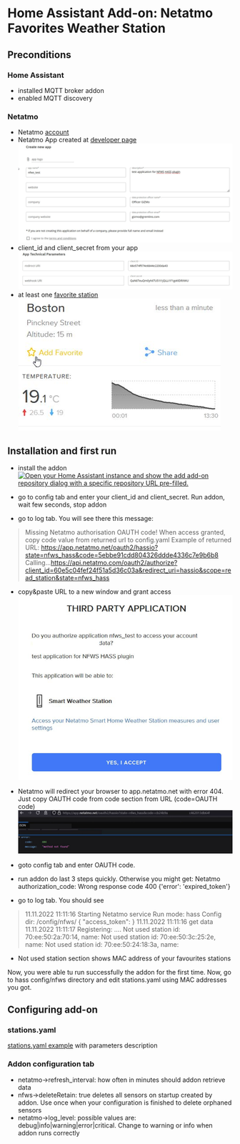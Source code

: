 
# Home Assistant Add-on: Netatmo Favorites Weather Station

## Preconditions

### Home Assistant
 - installed MQTT broker addon
 - enabled MQTT discovery

### Netatmo
- Netatmo [account](https://auth.netatmo.com/access/checklogin)
- Netatmo App created at [developer page](https://dev.netatmo.com/)
![](https://raw.githubusercontent.com/GiZMoSK1221/hass-addons/main/nfws/help/netatmo_new_app.jpg)
- client_id and client_secret from your app
![](https://raw.githubusercontent.com/GiZMoSK1221/hass-addons/main/nfws/help/netatmo_ids.jpg)
- at least one [favorite station](https://weathermap.netatmo.com/?zoom=15&maplayer=Map)
![](https://raw.githubusercontent.com/GiZMoSK1221/hass-addons/main/nfws/help/netatmo_add_fav.jpg)


## Installation and first run

 - install the addon
 [![Open your Home Assistant instance and show the add add-on repository dialog with a specific repository URL pre-filled.](https://my.home-assistant.io/badges/supervisor_add_addon_repository.svg)](https://my.home-assistant.io/redirect/supervisor_add_addon_repository/?repository_url=https://github.com/GiZMoSK1221/hass-addons)

 - go to config tab and enter your client_id and client_secret. Run addon, wait few seconds, stop addon
 - go to log tab. You will see there this message:
 >Missing Netatmo authorisation OAUTH code!
When access granted, copy code value from returned url to config.yaml
Example of returned URL: https://app.netatmo.net/oauth2/hassio?state=nfws_hass&code=5ebbe91cdd804326ddde4336c7e9b6b8
Calling...https://api.netatmo.com/oauth2/authorize?client_id=60e5c04fef24f51a5d36c03a&redirect_uri=hassio&scope=read_station&state=nfws_hass

- copy&paste URL to a new window and grant access
![](https://raw.githubusercontent.com/GiZMoSK1221/hass-addons/main/nfws/help/netatmo_accept.jpg)

- Netatmo will redirect your browser to app.netatmo.net with error 404. Just copy OAUTH code from code section from URL  (code=OAUTH code)
![](https://raw.githubusercontent.com/GiZMoSK1221/hass-addons/main/nfws/help/netatmo_accept_code.jpg)

- goto config tab and enter OAUTH code. 
- run addon
do last 3 steps quickly. Otherwise you might get:
Netatmo authorization_code: Wrong response code 400
{'error': 'expired_token'}

- go to log tab. You should see
>11.11.2022 11:11:16 Starting Netatmo service
Run mode: hass
Config dir: /config/nfws/
{
    "access_token": 
}
11.11.2022 11:11:16 get data
11.11.2022 11:11:17 Registering: ....
Not used station id: 70:ee:50:2a:70:14, name: 
Not used station id: 70:ee:50:3c:25:2e, name: 
Not used station id: 70:ee:50:24:18:3a, name: 

- Not used station section shows MAC address of your favourites stations

Now, you were able tu run successfully the addon for the first time. Now, go to hass config/nfws directory and edit stations.yaml using MAC addresses you got.

## Configuring add-on
### stations.yaml
[stations.yaml example](https://github.com/GiZMoSK1221/hass-addons/blob/main/nfws/help/stations_example.yaml) with parameters description

### Addon configuration tab
- netatmo->refresh_interval: how often in minutes should addon retrieve data
-   nfws->deleteRetain: true deletes all sensors on startup created by addon. Use once when your configuration is finished to delete orphaned sensors     
-  netatmo->log_level: possible values are: debug|info|warning|error|critical. Change to warning or info when addon runs correctly
 

